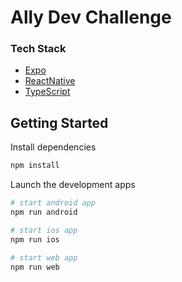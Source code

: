 # Ally Dev Challenge

### Tech Stack
- [Expo](https://expo.dev/) 
- [ReactNative](https://reactnative.dev/) 
- [TypeScript](https://typescriptlang.org)

## Getting Started

Install dependencies
````bash
npm install
````

Launch the development apps
````bash
# start android app
npm run android

# start ios app
npm run ios

# start web app
npm run web
````
